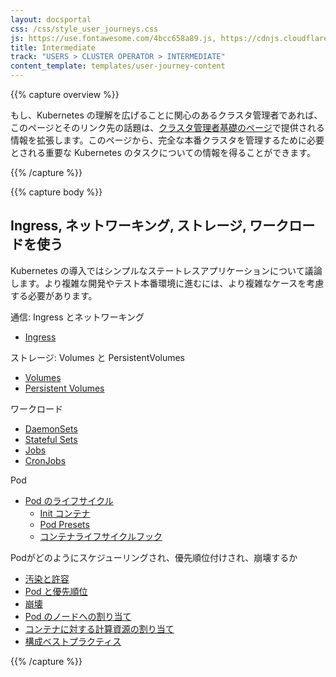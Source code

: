 ```yaml
---
layout: docsportal
css: /css/style_user_journeys.css
js: https://use.fontawesome.com/4bcc658a89.js, https://cdnjs.cloudflare.com/ajax/libs/prefixfree/1.0.7/prefixfree.min.js
title: Intermediate
track: "USERS > CLUSTER OPERATOR > INTERMEDIATE"
content_template: templates/user-journey-content
---
```


{{% capture overview %}}

もし、Kubernetes の理解を広げることに関心のあるクラスタ管理者であれば、このページとそのリンク先の話題は、[クラスタ管理者基礎のページ](/ja/docs/user-journeys/users/cluster-operator/foundational)で提供される情報を拡張します。このページから、完全な本番クラスタを管理するために必要とされる重要な Kubernetes のタスクについての情報を得ることができます。

{{% /capture %}}

{{% capture body %}}

## Ingress, ネットワーキング, ストレージ, ワークロードを使う

Kubernetes の導入ではシンプルなステートレスアプリケーションについて議論します。より複雑な開発やテスト本番環境に進むには、より複雑なケースを考慮する必要があります。

通信: Ingress とネットワーキング

* [Ingress](/ja/docs/concepts/services-networking/ingress/)

ストレージ: Volumes と PersistentVolumes

* [Volumes](/ja/docs/concepts/storage/volumes/)
* [Persistent Volumes](/ja/docs/concepts/storage/persistent-volumes/)

ワークロード

* [DaemonSets](/ja/docs/concepts/workloads/controllers/daemonset/)
* [Stateful Sets](/ja/docs/concepts/workloads/controllers/statefulset/)
* [Jobs](/ja/docs/concepts/workloads/controllers/jobs-run-to-completion/)
* [CronJobs](/ja/docs/concepts/workloads/controllers/cron-jobs/)

Pod

* [Pod のライフサイクル](/ja/docs/concepts/workloads/pods/pod-lifecycle/)
  * [Init コンテナ](/ja/docs/concepts/workloads/pods/init-containers/)
  * [Pod Presets](/ja/docs/concepts/workloads/pods/podpreset/)
  * [コンテナライフサイクルフック](/ja/docs/concepts/containers/container-lifecycle-hooks/)

Podがどのようにスケジューリングされ、優先順位付けされ、崩壊するか

* [汚染と許容](/ja/docs/concepts/configuration/taint-and-toleration/)
* [Pod と優先順位](/ja/docs/concepts/configuration/pod-priority-preemption/)
* [崩壊](/ja/docs/concepts/workloads/pods/disruptions/)
* [Pod のノードへの割り当て](/ja/docs/concepts/configuration/assign-pod-node/)
* [コンテナに対する計算資源の割り当て](/ja/docs/concepts/configuration/manage-compute-resources-container/)
* [構成ベストプラクティス](/ja/docs/concepts/configuration/overview/)

{{% /capture %}}
